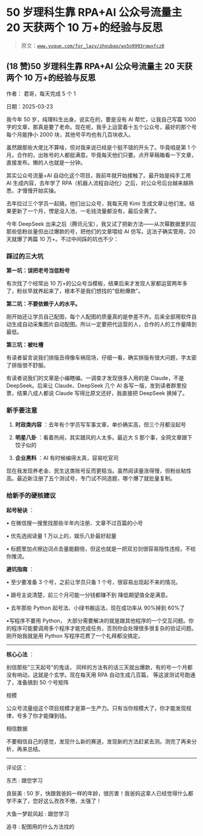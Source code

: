 # 50 岁理科生靠 RPA+AI 公众号流量主 20 天获两个 10 万+的经验与反思

> 原文：[`www.yuque.com/for_lazy/zhoubao/wx5o9993rqwxfcz0`](https://www.yuque.com/for_lazy/zhoubao/wx5o9993rqwxfcz0)

## (18 赞)50 岁理科生靠 RPA+AI 公众号流量主 20 天获两个 10 万+的经验与反思

作者： 君哥，每天完成 5 个 1

日期：2025-03-23

我今年 50 岁，纯理科生出身。说实在的，要是没有 AI 帮忙，让我自己写篇 1000 字的文章，那真是要了老命。现在呢，我手上运营着十五个公众号，最好的那个号每个月能挣小 2000 块，其他号平均也有几百块收入。

虽然跟那些大佬比不算啥，但对我来说已经是个挺不错的开头了。毕竟咱是第 1 个月。合作的，出账号的人都挺满意。毕竟每天他们只要。点开草稿箱看一下文章，直接发布。懒的人也就是一分钟。

其实公众号流量+AI 自动化这个项目，我前年就开始接触了。最开始是纯手工用 AI 生成内容，去年学了 RPA（机器人流程自动化）之后，对公众号后台越来越熟悉，才慢慢开始实操。

去年拉过三个学员一起搞，他们出公众号，我每天用 Kimi 生成文章让他们发。结果更新了一个月，愣是没入池，一毛钱流量都没有，最后全黄了。

今年 DeepSeek 出来之后（腾讯元宝），我又试了把新方法——从次幂数据里扒拉那些低粉丝量但出过爆款的号，把他们的文章喂给 AI 仿写。这法子确实管用，20 天就爆了两篇 10 万+。不过中间踩的坑也不少：

### **踩过的三大坑**

**第一坑：误把老号当低粉号**

有次找了个经常出 10 万+的公众号当模板，结果后来才发现人家都运营两年多了，粉丝早就养起来了，根本不是我们想找的"低粉爆款"。

**第二坑：不要依赖于人的水平。**

刚开始还让学员自己配图，每个人配图的质量真的是参差不齐。后来全部用软件自动生成自动采集图片自动配图。所以一定要把代运营的人，合作的人的工作量降到最低。

**第三坑：被吐槽**

有读者留言说我们排版丑得像车祸现场，仔细一看，确实排版有很大问题，字太密了排版很不舒服。

有读者说我们的文章是小编瞎编。一调查才发现很多人用的是 Claude，不是 DeepSeek。后来让 Claude、DeepSeek 几个 AI 各写一版，发到读者群里投票，结果八成人都说 Claude 写得比原文还好，我直接把 DeepSeek 换掉了。

### **新手要注意**

1.  **时政类内容** ：去年有个学员写军事文章，单价确实高，但三个月都没起号

2.  **明星八卦** ：看着热闹，其实跟风的人太多。最近大 S 那个事，全网文章跟下饺子似的

3.  **企业黑料** ：AI 有时候编得太真，容易吃官司

现在我发现养老金、民生这类账号反而更稳当。虽然阅读量涨得慢，但粉丝粘性高。最近新注册了五个测试号，专门试不同选题，哪个爆了就批量复制。

### **给新手的硬核建议**

**起号秘诀** ：

• 在微信搜一搜里找那些半年内注册、文章不过百篇的小号

• 优先选阅读量 1 万以上的，娱乐八卦最好起量

• 标题里加点擦边词点击量能翻倍，但这也就是一把双刃剑很容易隐性违规，不给你推流。

**避坑指南** ：

• 至少要准备 3 个号，之前让学员只备 1 个号，很容易出现起不来的情况。

• 跟号主说清楚，前三个月可能一分钱都赚不到 降低期望值全是满意。

• 去年那些 Python 起号法、小绿书搬运法，现在成功率从 90%掉到 60%了

•写程序不要用 Python，
大部分需要解决的就是跟其他程序的一个交互问题。你的程序可能要调用多个程序才能完成任务，否则你会处理很多很复杂的验证问题。刚开始我就是用 Python 写程序花费了一个礼拜都没搞定。

**  **

**核心心法** ：

别信那些"三天起号"的鬼话， 同样的方法有的话三天就出爆款，有的号一个月都没有响动，这就是个玄学。现在每天用 RPA 自动生成几百篇，
等这波测试号跑通了，准备搞到 50 个号矩阵

规模

公众号流量组这个项目规模才是第一生产力。只有当你规模大了，你才能发现规律，号多了你才能赚到钱。

相信数据

不要相信自己的感觉，发现什么新的赛道，发现新的方法赶紧去测。测完了再来分析，再来总结。

* * *

评论区：

东杰 : 跟您学习

良辰美 : 50 岁，快跟我爸妈一样的年龄，很厉害！我爸妈这辈人已经觉得什么都学不来了，您好这么孜孜不倦，太强了！

大鱼一梦趁风起 : 跟您学习

追寻 : 配图用的什么方法找的
